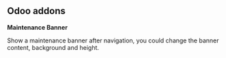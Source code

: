  
Odoo addons
-----------

**Maintenance Banner**

 Show a maintenance banner after navigation, you could change the banner content, background and height.

 
